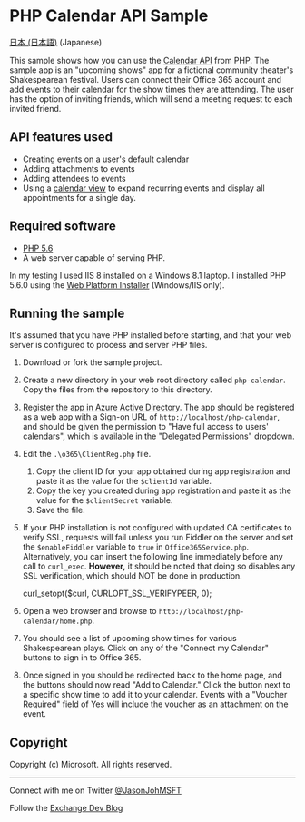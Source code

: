 # PHP Calendar API Sample #

[日本 (日本語)](https://github.com/jasonjoh/php-calendar/blob/master/loc/readme-ja.md) (Japanese)

This sample shows how you can use the [Calendar API](https://msdn.microsoft.com/office/office365/APi/calendar-rest-operations) from PHP. The sample app is an "upcoming shows" app for a fictional community theater's Shakespearean festival. Users can connect their Office 365 account and add events to their calendar for the show times they are attending. The user has the option of inviting friends, which will send a meeting request to each invited friend. 

## API features used ##

- Creating events on a user's default calendar
- Adding attachments to events
- Adding attendees to events
- Using a [calendar view](https://msdn.microsoft.com/office/office365/APi/calendar-rest-operations#GetCalendarView) to expand recurring events and display all appointments for a single day.

## Required software ##

- [PHP 5.6](http://php.net/downloads.php)
- A web server capable of serving PHP.

In my testing I used IIS 8 installed on a Windows 8.1 laptop. I installed PHP 5.6.0 using the [Web Platform Installer](http://www.microsoft.com/web/downloads/platform.aspx) (Windows/IIS only).

## Running the sample ##

It's assumed that you have PHP installed before starting, and that your web server is configured to process and server PHP files. 

1. Download or fork the sample project.
1. Create a new directory in your web root directory called `php-calendar`. Copy the files from the repository to this directory.
1. [Register the app in Azure Active Directory](https://github.com/jasonjoh/office365-azure-guides/blob/master/RegisterAnAppInAzure.md). The app should be registered as a web app with a Sign-on URL of `http://localhost/php-calendar`, and should be given the permission to "Have full access to users' calendars", which is available in the "Delegated Permissions" dropdown.
1. Edit the `.\o365\ClientReg.php` file. 
	1. Copy the client ID for your app obtained during app registration and paste it as the value for the `$clientId` variable. 
	1. Copy the key you created during app registration and paste it as the value for the `$clientSecret` variable.
	1. Save the file.
1. If your PHP installation is not configured with updated CA certificates to verify SSL, requests will fail unless you run Fiddler on the server and set the `$enableFiddler` variable to `true` in `Office365Service.php`. Alternatively, you can insert the following line immediately before any call to `curl_exec`. **However,** it should be noted that doing so disables any SSL verification, which should NOT be done in production.

    curl_setopt($curl, CURLOPT_SSL_VERIFYPEER, 0);
1. Open a web browser and browse to `http://localhost/php-calendar/home.php`.
1. You should see a list of upcoming show times for various Shakespearean plays. Click on any of the "Connect my Calendar" buttons to sign in to Office 365.
1. Once signed in you should be redirected back to the home page, and the buttons should now read "Add to Calendar." Click the button next to a specific show time to add it to your calendar. Events with a "Voucher Required" field of Yes will include the voucher as an attachment on the event.

## Copyright ##

Copyright (c) Microsoft. All rights reserved.

----------
Connect with me on Twitter [@JasonJohMSFT](https://twitter.com/JasonJohMSFT)

Follow the [Exchange Dev Blog](http://blogs.msdn.com/b/exchangedev/)